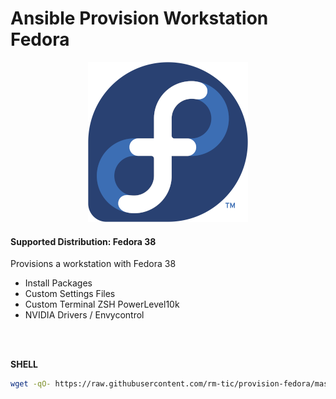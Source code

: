 # Ansible Provision Workstation Fedora

<p align="center">
  <img src="img/fedora_logo.png">
</p>

#### Supported Distribution: Fedora 38

Provisions a workstation with Fedora 38

- Install Packages
- Custom Settings Files
- Custom Terminal ZSH PowerLevel10k
- NVIDIA Drivers / Envycontrol

<br>
<br>

**SHELL**
```bash
wget -qO- https://raw.githubusercontent.com/rm-tic/provision-fedora/master/provision_fedora_init.sh | sudo bash -
```
